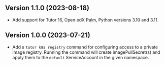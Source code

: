 Version 1.1.0 (2023-08-18)
-----------------------------
* Add support for Tutor 16, Open edX Palm,
  Python versions 3.10 and 3.11.

Version 1.0.0 (2023-07-21)
-----------------------------

* Add a `tutor k8s registry` command for configuring 
  access to a private image registry. 
  Running the command will create imagePullSecret(s)
  and apply them to the `default` ServiceAccount in 
  the given namespace.
